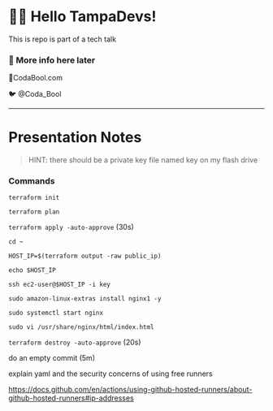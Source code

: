 # 🏴‍☠️ Hello TampaDevs!
This is repo is part of a tech talk

### 🚧 More info here later
📎CodaBool.com

🐦 @Coda_Bool

____________________________________

# Presentation Notes
> HINT: there should be a private key file named key on my flash drive

### Commands
`terraform init`

`terraform plan`

`terraform apply -auto-approve` (30s)

`cd ~`

`HOST_IP=$(terraform output -raw public_ip)`

`echo $HOST_IP`

`ssh ec2-user@$HOST_IP -i key`

`sudo amazon-linux-extras install nginx1 -y`

`sudo systemctl start nginx`

`sudo vi /usr/share/nginx/html/index.html`

`terraform destroy -auto-approve` (20s)

do an empty commit (5m)

explain yaml and the security concerns of using free runners

https://docs.github.com/en/actions/using-github-hosted-runners/about-github-hosted-runners#ip-addresses
